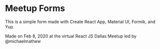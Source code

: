 # Meetup Forms

This is a simple form made with Create React App, Material UI, Formik, and Yup.

Made on Feb 8, 2020 at the virtual React JS Dallas Meetup led by @michaelmathew
